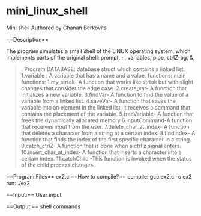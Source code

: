 # mini_linux_shell
Mini shell
Authored by Chanan Berkovits


==Description==

The program simulates a small shell of the LINUX operating system,
which implements parts of the original shell:
prompt,
 ; , 
variables,
pipe,
ctrlZ-bg,
&,
>.
Program DATABASE:
database struct
which contains a linked list.
1.variable : A variable that has a name and a value.
functions:
main functions:
1.my_strtok- A function that works like strtok but with slight changes that consider the edge case.
2.create_var- A function that initializes a new variable. 
3.findVar- A function to find the value of a variable from a linked list.
4.saveVar- A function that saves the variable into an element in the linked list,
 it receives a command that contains the placement of the variable.
5.freeVariable- A function that frees the dynamically allocated memory
6.inputCommand-A function that receives input from the user.
7.delete_char_at_index- A function that deletes a character from a string at a certain index.
8.findIndex- A function that finds the index of the first specific character in a string.
9.catch_ctrlZ- A function that is done when a ctrl z signal enters.
10.insert_char_at_index- A function that inserts a character into a certain index.
11.catchChild -This function is invoked when the status of the child process changes.

==Program Files==
ex2.c
==How to compile?==
compile: gcc ex2.c -o ex2
run: ./ex2

==Input:==
User input

==Output:==
shell commands

